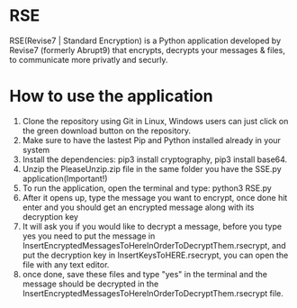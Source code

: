 # RSE
RSE(Revise7 | Standard Encryption) is a Python application developed by Revise7 (formerly Abrupt9) that encrypts, decrypts your messages & files, to communicate more privatly and securly.



# How to use the application
1. Clone the repository using Git in Linux, Windows users can just click on the green download button on the repository.
2. Make sure to have the lastest Pip and Python installed already in your system
3. Install the dependencies: pip3 install cryptography, pip3 install base64.
4. Unzip the PleaseUnzip.zip file in the same folder you have the SSE.py application(Important!)
5. To run the application, open the terminal and type: python3 RSE.py
6. After it opens up, type the message you want to encrypt, once done hit enter and you should get an encrypted message along with its decryption key
7. It will ask you if you would like to decrypt a message, before you type yes you need to put the message in InsertEncryptedMessagesToHereInOrderToDecryptThem.rsecrypt, and put the decryption key in InsertKeysToHERE.rsecrypt, you can open the file with any text editor.
8. once done, save these files and type "yes" in the terminal and the message should be decrypted in the InsertEncryptedMessagesToHereInOrderToDecryptThem.rsecrypt file.
